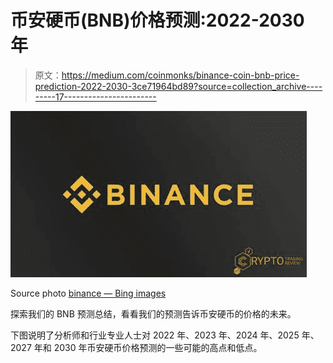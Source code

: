 # 币安硬币(BNB)价格预测:2022-2030 年

> 原文：<https://medium.com/coinmonks/binance-coin-bnb-price-prediction-2022-2030-3ce71964bd89?source=collection_archive---------17----------------------->

![](img/13ae2c1977c7cdcda184f327fca88f30.png)

Source photo [binance — Bing images](https://www.bing.com/images/search?view=detailV2&ccid=89pGQYmh&id=7B4641BE38FDBFEED343FDE8D5AC95918339C610&thid=OIP.89pGQYmhHLZc86qDZWDRXQHaEK&mediaurl=https%3a%2f%2fcryptotradingreview.com%2fwp-content%2fuploads%2f2018%2f09%2fbinance-review-image.jpg&cdnurl=https%3a%2f%2fth.bing.com%2fth%2fid%2fR.f3da464189a11cb65cf3aa836560d15d%3frik%3dEMY5g5GVrNXo%252fQ%26pid%3dImgRaw%26r%3d0&exph=675&expw=1200&q=binance&simid=608029668460749939&FORM=IRPRST&ck=3C7CA6BB686919A53B3B29FEA3920157&selectedIndex=0&ajaxhist=0&ajaxserp=0)

探索我们的 BNB 预测总结，看看我们的预测告诉币安硬币的价格的未来。

下图说明了分析师和行业专业人士对 2022 年、2023 年、2024 年、2025 年、2027 年和 2030 年币安硬币价格预测的一些可能的高点和低点。